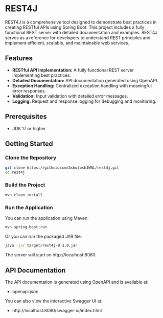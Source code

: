 # REST4J

REST4J is a comprehensive tool designed to demonstrate best practices in creating RESTful APIs using Spring Boot. This project includes a fully functional REST server with detailed documentation and examples. REST4J serves as a reference for developers to understand REST principles and implement efficient, scalable, and maintainable web services.

## Features

- **RESTful API Implementation:** A fully functional REST server implementing best practices.
- **Detailed Documentation:** API documentation generated using OpenAPI.
- **Exception Handling:** Centralized exception handling with meaningful error responses.
- **Validation:** Input validation with detailed error messages.
- **Logging:** Request and response logging for debugging and monitoring.

## Prerequisites

- JDK 17 or higher

## Getting Started

### Clone the Repository

```bash
git clone https://github.com/AshutoshIWNL/rest4j.git
cd rest4j
```
### Build the Project

```bash
mvn clean install
```

###  Run the Application
You can run the application using Maven:

```bash
mvn spring-boot:run
```
Or you can run the packaged JAR file:

```bash
java -jar target/rest4j-0.1.0.jar
```

The server will start on http://localhost:8080.

## API Documentation
The API documentation is generated using OpenAPI and is available at:
- openapi.json

You can also view the interactive Swagger UI at:
- http://localhost:8080/swagger-ui/index.html